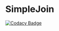 # SimpleJoin
[![Codacy Badge](https://api.codacy.com/project/badge/Grade/7ecb67e2d7c04199b24eb97705436a9b)](https://app.codacy.com/manual/0-fps/SimpleJoin?utm_source=github.com&utm_medium=referral&utm_content=0-fps/SimpleJoin&utm_campaign=Badge_Grade_Dashboard)